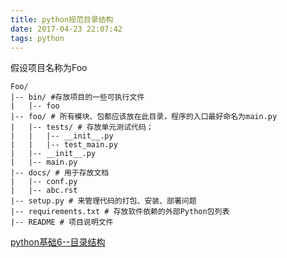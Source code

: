 ```yaml
---
title: python规范目录结构
date: 2017-04-23 22:07:42
tags: python
---
```


假设项目名称为Foo

```
Foo/
|-- bin/ #存放项目的一些可执行文件
|   |-- foo
|-- foo/ # 所有模块、包都应该放在此目录，程序的入口最好命名为main.py
|   |-- tests/ # 存放单元测试代码；
|   |   |-- __init__.py
|   |   |-- test_main.py
|   |-- __init__.py
|   |-- main.py
|-- docs/ # 用于存放文档
|   |-- conf.py
|   |-- abc.rst
|-- setup.py # 来管理代码的打包、安装、部署问题
|-- requirements.txt # 存放软件依赖的外部Python包列表
|-- README # 项目说明文件
```
[python基础6--目录结构](http://www.cnblogs.com/bigberg/p/6423164.html)